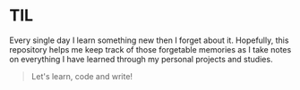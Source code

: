 # TIL
Every single day I learn something new then I forget about it.
Hopefully, this repository helps me keep track of those forgetable memories as I take notes on everything I have learned through my personal projects and studies.

> Let's learn, code and write!
